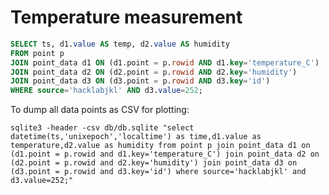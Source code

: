 # Temperature measurement

```sql
SELECT ts, d1.value AS temp, d2.value AS humidity
FROM point p
JOIN point_data d1 ON (d1.point = p.rowid AND d1.key='temperature_C')
JOIN point_data d2 ON (d2.point = p.rowid AND d2.key='humidity')
JOIN point_data d3 ON (d3.point = p.rowid AND d3.key='id')
WHERE source='hacklabjkl' AND d3.value=252;
```

To dump all data points as CSV for plotting:

	sqlite3 -header -csv db/db.sqlite "select datetime(ts,'unixepoch','localtime') as time,d1.value as temperature,d2.value as humidity from point p join point_data d1 on (d1.point = p.rowid and d1.key='temperature_C') join point_data d2 on (d2.point = p.rowid and d2.key='humidity') join point_data d3 on (d3.point = p.rowid and d3.key='id') where source='hacklabjkl' and d3.value=252;"
